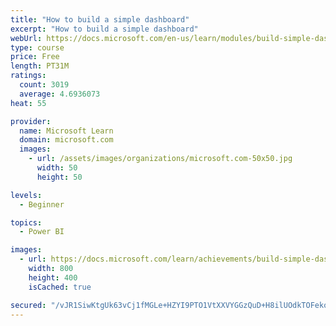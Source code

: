 ```yaml
---
title: "How to build a simple dashboard"
excerpt: "How to build a simple dashboard"
webUrl: https://docs.microsoft.com/en-us/learn/modules/build-simple-dashboard/
type: course
price: Free
length: PT31M
ratings:
  count: 3019
  average: 4.6936073
heat: 55

provider:
  name: Microsoft Learn
  domain: microsoft.com
  images:
    - url: /assets/images/organizations/microsoft.com-50x50.jpg
      width: 50
      height: 50

levels:
  - Beginner

topics:
  - Power BI

images:
  - url: https://docs.microsoft.com/learn/achievements/build-simple-dashboard-social.png
    width: 800
    height: 400
    isCached: true

secured: "/vJR1SiwKtgUk63vCj1fMGLe+HZYI9PTO1VtXXVYGGzQuD+H8ilUOdkTOFekoGGAAhJ/9PxTlnA++4HYS+2x0U5wOhtdxNJnGT/P1tlSEyrL35rgH+yE3MpmG2bSfRKWXKtQypaliVDCn6HS42tBdl9JLL8SskQC3gSwqdmZJjH+VDC0FPWZY/a1wZj1sPrEKyAsysytkP0Z4qYZgzm9r3sXAlUjD1BBYcZ6JvKhk6W137BmR3MqzOvQXi4JHt9huZRz+zsICevN65Ee3lgPoDOT9fyh5109JYWYD6mW6G+0BDZ5kTPoXMNrq+JavB16Ex3zfcdyz5KXxFbpyOQ6uO1W2QdptaHCCWk3QvQ1QiZrI1n0u3ISKniK22fISIpThk38W45ctyKD8ML2PfNo8dbDjuYVsNFdB/1oOXJ9fG4=;6hhxQZ91Fxgg11ZPbCZcuQ=="
---
```


